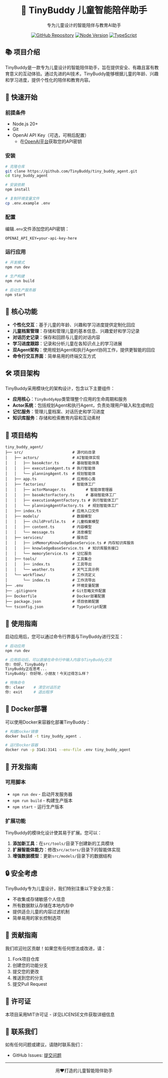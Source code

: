 <div align="center">
  <h1>🐻 TinyBuddy 儿童智能陪伴助手</h1>
  <p>专为儿童设计的智能陪伴与教育AI助手</p>
  
  <p>
    <a href="https://github.com/TinyBuddy/tiny_buddy_agent"><img src="https://img.shields.io/badge/GitHub-TinyBuddy-blue" alt="GitHub Repository" /></a>
    <a href="https://nodejs.org"><img src="https://img.shields.io/badge/node-%3E%3D20-brightgreen" alt="Node Version" /></a>
    <a href="https://www.typescriptlang.org/"><img src="https://img.shields.io/badge/typescript-%5E5.0-blue" alt="TypeScript" /></a>
  </p>
</div>

## 📚 项目介绍

TinyBuddy是一款专为儿童设计的智能陪伴助手，旨在提供安全、有趣且富有教育意义的互动体验。通过先进的AI技术，TinyBuddy能够根据儿童的年龄、兴趣和学习进度，提供个性化的陪伴和教育内容。

## 🚀 快速开始

### 前提条件

- Node.js 20+ 
- Git
- OpenAI API Key（可选，可稍后配置）
  - 在[OpenAI平台](https://platform.openai.com/api-keys)获取您的API密钥

### 安装

```bash
# 克隆仓库
git clone https://github.com/TinyBuddy/tiny_buddy_agent.git
cd tiny_buddy_agent

# 安装依赖
npm install

# 复制环境变量文件
cp .env.example .env
```

### 配置

编辑`.env`文件添加您的API密钥：

```env
OPENAI_API_KEY=your-api-key-here
```

### 运行应用

```bash
# 开发模式
npm run dev

# 生产构建
npm run build

# 启动生产服务器
npm start
```

## 🎯 核心功能

- **个性化交互**：基于儿童的年龄、兴趣和学习进度提供定制化回应
- **儿童档案管理**：存储和管理儿童的基本信息、兴趣爱好和学习记录
- **对话历史记录**：保存和回顾与儿童的对话内容
- **学习进度跟踪**：记录和分析儿童在各知识点上的学习进展
- **双Agent架构**：使用规划Agent和执行Agent协同工作，提供更智能的回应
- **命令行交互界面**：简单易用的终端交互方式

## 🛠️ 项目架构

TinyBuddy采用模块化的架构设计，包含以下主要组件：

- **应用核心**：`TinyBuddyApp`类管理整个应用的生命周期和服务
- **Actor系统**：包括规划Agent和执行Agent，负责处理用户输入和生成响应
- **记忆服务**：管理儿童档案、对话历史和学习进度
- **知识库服务**：存储和检索教育内容和互动素材

## 📁 项目结构

```
tiny_buddy_agent/
├── src/                      # 源代码目录
│   ├── actors/               # AI智能体实现
│   │   ├── baseActor.ts      # 基础智能体类
│   │   ├── executionAgent.ts # 执行智能体
│   │   └── planningAgent.ts  # 规划智能体
│   ├── app.ts                # 应用核心类
│   ├── factories/            # 智能体工厂
│   │   ├── actorManager.ts         # 智能体管理器
│   │   ├── baseActorFactory.ts     # 基础智能体工厂
│   │   ├── executionAgentFactory.ts # 执行智能体工厂
│   │   └── planningAgentFactory.ts  # 规划智能体工厂
│   ├── index.ts              # 应用入口文件
│   ├── models/               # 数据模型
│   │   ├── childProfile.ts   # 儿童档案模型
│   │   ├── content.ts        # 内容模型
│   │   └── message.ts        # 消息模型
│   ├── services/             # 服务层
│   │   ├── inMemoryKnowledgeBaseService.ts # 内存知识库服务
│   │   ├── knowledgeBaseService.ts  # 知识库服务接口
│   │   └── memoryService.ts  # 记忆服务
│   ├── tools/                # 工具集合
│   │   ├── index.ts          # 工具导出
│   │   └── weather.ts        # 天气工具示例
│   └── workflows/            # 工作流定义
│       └── index.ts          # 工作流导出
├── .env                      # 环境变量配置
├── .gitignore                # Git忽略文件配置
├── Dockerfile                # Docker部署配置
├── package.json              # 项目依赖配置
└── tsconfig.json             # TypeScript配置
```

## 💬 使用指南

启动应用后，您可以通过命令行界面与TinyBuddy进行交互：

```bash
# 启动应用
npm run dev

# 应用启动后，可以直接在命令行中输入内容与TinyBuddy交流
你: 你好，TinyBuddy！
TinyBuddy正在思考...
TinyBuddy: 你好呀，小朋友！今天过得怎么样？

# 特殊命令
你: clear    # 清空对话历史
你: exit     # 退出程序
```

## 🐳 Docker部署

可以使用Docker来容器化部署TinyBuddy：

```bash
# 构建Docker镜像
docker build -t tiny_buddy_agent .

# 运行Docker容器
docker run -p 3141:3141 --env-file .env tiny_buddy_agent
```

## 🧪 开发指南

### 可用脚本

- `npm run dev` - 启动开发服务器
- `npm run build` - 构建生产版本
- `npm start` - 运行生产版本

### 扩展功能

TinyBuddy的模块化设计使其易于扩展。您可以：

1. **添加新工具**：在`src/tools/`目录下创建新的工具模块
2. **扩展智能体能力**：修改`src/actors/`目录下的智能体实现
3. **增强数据模型**：更新`src/models/`目录下的数据结构

## 🔒 安全考虑

TinyBuddy专为儿童设计，我们特别注重以下安全方面：

- 不收集或存储敏感个人信息
- 所有数据默认存储在本地内存中
- 提供适合儿童的内容过滤机制
- 简单易用的家长控制选项

## 🤝 贡献指南

我们欢迎社区贡献！如果您有任何想法或改进，请：

1. Fork项目仓库
2. 创建您的功能分支
3. 提交您的更改
4. 推送到您的分支
5. 提交Pull Request

## 📄 许可证

本项目采用MIT许可证 - 详见LICENSE文件获取详细信息

## 📧 联系我们

如有任何问题或建议，请随时联系我们：

- GitHub Issues: [提交问题](https://github.com/TinyBuddy/tiny_buddy_agent/issues)

---

<div align="center">
  <p>用❤️打造的儿童智能陪伴助手</p>
</div>